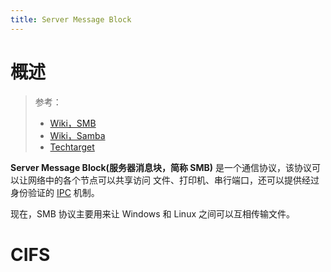 ```yaml
---
title: Server Message Block
---
```


# 概述

> 参考：
> 
> - [Wiki，SMB](https://en.wikipedia.org/wiki/Server_Message_Block)
> - [Wiki，Samba](https://en.wikipedia.org/wiki/Server_Message_Block)
> - [Techtarget](https://searchstorage.techtarget.com/definition/Common-Internet-File-System-CIFS)

**Server Message Block(服务器消息块，简称 SMB)** 是一个通信协议，该协议可以让网络中的各个节点可以共享访问 文件、打印机、串行端口，还可以提供经过身份验证的 [IPC](https://www.yuque.com/go/doc/33222674) 机制。

现在，SMB 协议主要用来让 Windows 和 Linux 之间可以互相传输文件。


# CIFS